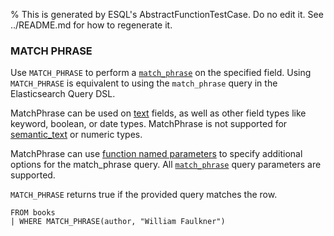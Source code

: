 % This is generated by ESQL's AbstractFunctionTestCase. Do no edit it. See ../README.md for how to regenerate it.

### MATCH PHRASE
Use `MATCH_PHRASE` to perform a [`match_phrase`](https://www.elastic.co/docs/reference/query-languages/query-dsl/query-dsl-match-query-phrase) on the specified field.
Using `MATCH_PHRASE` is equivalent to using the `match_phrase` query in the Elasticsearch Query DSL.

MatchPhrase can be used on [text](https://www.elastic.co/docs/reference/elasticsearch/mapping-reference/text) fields, as well as other field types like keyword, boolean, or date types.
MatchPhrase is not supported for [semantic_text](https://www.elastic.co/docs/reference/elasticsearch/mapping-reference/semantic-text) or numeric types.

MatchPhrase can use [function named parameters](https://www.elastic.co/docs/reference/query-languages/esql/esql-syntax#esql-function-named-params) to specify additional options for the
match_phrase query.
All [`match_phrase`](https://www.elastic.co/docs/reference/query-languages/query-dsl/query-dsl-match-query-phrase) query parameters are supported.

`MATCH_PHRASE` returns true if the provided query matches the row.

```esql
FROM books
| WHERE MATCH_PHRASE(author, "William Faulkner")
```
